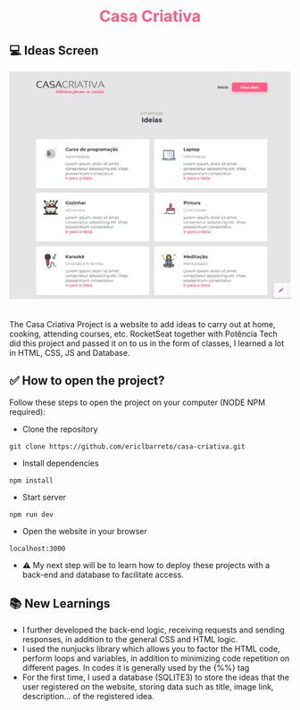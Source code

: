 <h1 align="center" style="color: #ff5e84; font-weight: 700;"> Casa Criativa </h1>

## 💻 Ideas Screen

<img src="telas/Screenshot_4.png" style="margin-bottom: 20px;">

The Casa Criativa Project is a website to add ideas to carry out at home, cooking, attending courses, etc. RocketSeat together with Potência Tech did this project and passed it on to us in the form of classes, I learned a lot in HTML, CSS, JS and Database.

## ✅ How to open the project?
Follow these steps to open the project on your computer (NODE NPM required):

- Clone the repository
```
git clone https://github.com/ericlbarreto/casa-criativa.git
```
- Install dependencies
```
npm install
```
- Start server
```
npm run dev
```
- Open the website in your browser
```
localhost:3000
```

- ⚠️ My next step will be to learn how to deploy these projects with a back-end and database to facilitate access.

## 📚 New Learnings
- I further developed the back-end logic, receiving requests and sending responses, in addition to the general CSS and HTML logic.
- I used the nunjucks library which allows you to factor the HTML code, perform loops and variables, in addition to minimizing code repetition on different pages. In codes it is generally used by the {%%} tag
- For the first time, I used a database (SQLITE3) to store the ideas that the user registered on the website, storing data such as title, image link, description... of the registered idea.
